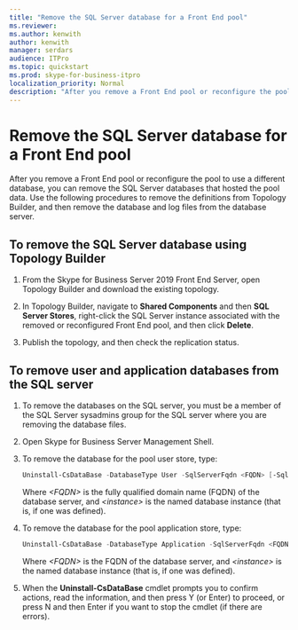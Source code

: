 ```yaml
---
title: "Remove the SQL Server database for a Front End pool"
ms.reviewer: 
ms.author: kenwith
author: kenwith
manager: serdars
audience: ITPro
ms.topic: quickstart
ms.prod: skype-for-business-itpro
localization_priority: Normal
description: "After you remove a Front End pool or reconfigure the pool to use a different database, you can remove the SQL Server databases that hosted the pool data. Use the following procedures to remove the definitions from Topology Builder, and then remove the database and log files from the database server."
---
```


# Remove the SQL Server database for a Front End pool

After you remove a Front End pool or reconfigure the pool to use a different database, you can remove the SQL Server databases that hosted the pool data. Use the following procedures to remove the definitions from Topology Builder, and then remove the database and log files from the database server.
  
## To remove the SQL Server database using Topology Builder

1. From the Skype for Business Server 2019 Front End Server, open Topology Builder and download the existing topology. 
    
2. In Topology Builder, navigate to **Shared Components** and then **SQL Server Stores**, right-click the SQL Server instance associated with the removed or reconfigured Front End pool, and then click **Delete**.
    
3. Publish the topology, and then check the replication status. 
    
## To remove user and application databases from the SQL server

1. To remove the databases on the SQL server, you must be a member of the SQL Server sysadmins group for the SQL server where you are removing the database files. 
    
2. Open Skype for Business Server Management Shell.
    
3. To remove the database for the pool user store, type:
    
   ```PowerShell
   Uninstall-CsDataBase -DatabaseType User -SqlServerFqdn <FQDN> [-SqlInstanceName <instance>]
   ```

    Where  _\<FQDN\>_ is the fully qualified domain name (FQDN) of the database server, and  _\<instance\>_ is the named database instance (that is, if one was defined). 
    
4. To remove the database for the pool application store, type:
    
   ```PowerShell
   Uninstall-CsDataBase -DatabaseType Application -SqlServerFqdn <FQDN> [-SqlInstanceName <instance>]
   ```

    Where  _\<FQDN\>_ is the FQDN of the database server, and  _\<instance\>_ is the named database instance (that is, if one was defined). 
    
5. When the **Uninstall-CsDataBase** cmdlet prompts you to confirm actions, read the information, and then press Y (or Enter) to proceed, or press N and then Enter if you want to stop the cmdlet (if there are errors). 
    

